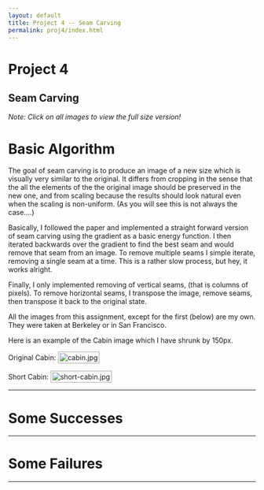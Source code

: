 ```yaml
---
layout: default
title: Project 4 -- Seam Carving
permalink: proj4/index.html
---
```


<style type="text/css">
img {
    max-width: 350px;
    border: 2px solid #CCC;
    padding: 2px;
}
</style> 

# Project 4
## Seam Carving

_Note: Click on all images to view the full size version!_

# Basic Algorithm
The goal of seam carving is to produce an image of a new size which is visually very similar to the original. It differs from cropping in the sense that the all the elements of the the original image should be preserved in the new one, and from scaling because the results should look natural even when the scaling is non-uniform. (As you will see this is not always the case....)

Basically, I followed the paper and implemented a straight forward version of seam carving using the gradient as a basic energy function. I then iterated backwards over the gradient to find the best seam and would remove that seam from an image. To remove multiple seams I simple iterate, removing a single seam at a time. This is a rather slow process, but hey, it works alright.

Finally, I only implemented removing of vertical seams, (that is columns of pixels). To remove horizontal seams, I transpose the image, remove seams, then transpose it back to the original state.

All the images from this assignment, except for the first (below) are my own. They were taken at Berkeley or in San Francisco. 

Here is an example of the Cabin image which I have shrunk by 150px.

Original Cabin:
![[cabin.jpg](cabin.jpg)](cabin.jpg)

Short Cabin:
![[short-cabin.jpg](short-cabin.jpg)](short-cabin.jpg)


---

# Some Successes

---

# Some Failures

---
